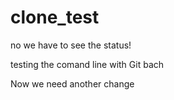 # clone_test
no we have to see the status!

testing the comand line with Git bach

Now we need another change 
